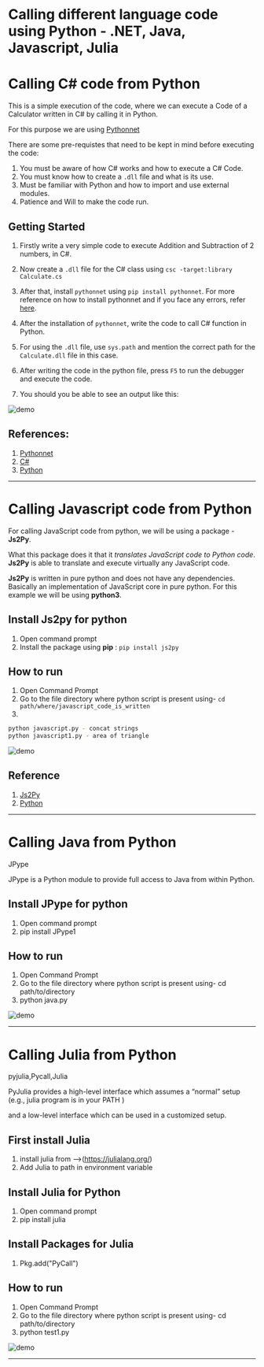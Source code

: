 # Calling different language code using Python - .NET, Java, Javascript, Julia


# Calling C# code from Python

This is a simple execution of the code, where we can execute a Code of a Calculator written in C# by calling it in Python.

For this purpose we are using [Pythonnet](https://github.com/pythonnet)

There are some pre-requistes that need to be kept in mind before executing the code:

1. You must be aware of how C# works and how to execute a C# Code.
2. You must know how to create a `.dll` file and what is its use.
3. Must be familiar with Python and how to import and use external modules.
4. Patience and Will to make the code run.

## Getting Started

1. Firstly write a very simple code to execute Addition and Subtraction of 2 numbers, in C#.

2. Now create a `.dll` file for the C# class using `csc -target:library Calculate.cs`

3. After that, install `pythonnet` using `pip install pythonnet`. For more reference on how to install pythonnet and if you face any errors, refer [here](http://pythonnet.github.io/).

4. After the installation of `pythonnet`, write the code to call C# function in Python.

5. For using the `.dll` file, use `sys.path` and mention the correct path for the `Calculate.dll` file in this case.

6. After writing the code in the python file, press `F5` to run the debugger and execute the code.

7. You should you be able to see an output like this:


![demo](/images/output.png)


## References:

1. [Pythonnet](http://pythonnet.github.io/)
2. [C#](https://docs.microsoft.com/en-us/dotnet/csharp/)
3. [Python](https://www.python.org/) 

---

# Calling Javascript code from Python

For calling JavaScript code from python, we will be using a package - __Js2Py__.


What this package does it that it _translates JavaScript code to Python code_. __Js2Py__ is able to translate and execute virtually any JavaScript code.

__Js2Py__ is written in pure python and does not have any dependencies. Basically an implementation of JavaScript core in pure python. For this example we will be using __python3__.

## Install Js2py for python
1. Open command prompt
2. Install the package using __pip__ : `pip install js2py`

## How to run
1. Open Command Prompt
2. Go to the file directory where python script is present using-
   `cd path/where/javascript_code_is_written`
3. 
```bash
python javascript.py - concat strings
python javascript1.py - area of triangle
```


![demo](/images/js_py.png)

## Reference

1. [Js2Py](https://github.com/PiotrDabkowski/Js2Py)
2. [Python](https://www.python.org/)

---

# Calling Java from Python

JPype

JPype is a Python module to provide full access to Java from within Python.

## Install JPype for python

1. Open command prompt
2. pip install JPype1

## How to run

1. Open Command Prompt
2. Go to the file directory where python script is present using-
   cd path/to/directory
3. python java.py


![demo](/images/javaoutput.PNG)

---

# Calling Julia from Python

pyjulia,Pycall,Julia

PyJulia provides a high-level interface which assumes a “normal” setup (e.g., julia program is in your PATH ) 

and a low-level interface which can be used in a customized setup.

## First install Julia
1. install julia from -->(https://julialang.org/)
2. Add Julia to path in environment variable

## Install Julia for Python
1. Open command prompt
2. pip install julia

## Install Packages for Julia
1. Pkg.add("PyCall")

## How to run 
1. Open Command Prompt
2. Go to the file directory where python script is present using-
   cd path/to/directory
3. python test1.py


![demo](/images/juliaoutput.PNG)

---
